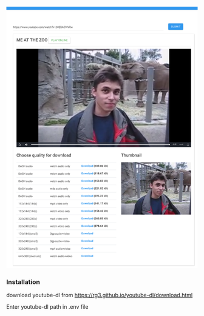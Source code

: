 
![alt text](https://raw.githubusercontent.com/scriptburn/download-youtube/master/screenshot.png)


### Installation


download youtube-dl from https://rg3.github.io/youtube-dl/download.html

Enter youtube-dl path in .env file 

